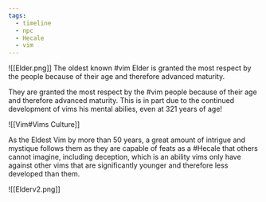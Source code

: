 ```yaml
---
tags:
  - timeline
  - npc
  - Hecale
  - vim
---
```

![[Elder.png]]
The oldest known #vim
<span 
	  class='ob-timelines' 
	  data-date='1765' 
	  data-title='Elder is born' 
	  data-class='green' 
	  data-img = 'pics/Elderv2.png' 
	  data-type='range' 
	  data-end='1765'> 
	Elder is granted the most respect by the people because of their age and therefore advanced maturity.
	</span>

They are granted the most respect by the #vim people because of their age and therefore advanced maturity. This is in part due to the continued development of vims his mental abilies, even at 321 years of age! 

![[Vim#Vims Culture]]

As the Eldest Vim by more than 50 years, a great amount of intrigue and mystique follows them as they are capable of feats as a  #Hecale that others cannot imagine, including deception, which is an ability vims only have against other vims that are significantly younger and therefore less developed than them.



![[Elderv2.png]]